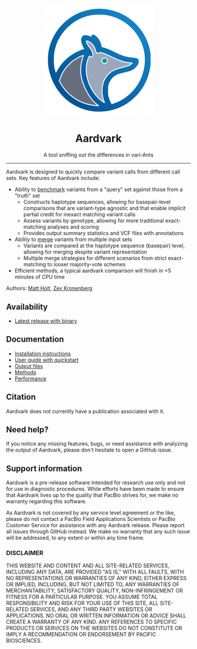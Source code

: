 <h1 align="center"><img width="300px" src="docs/img/logo_aardvark.svg"/></h1>

<h1 align="center">Aardvark</h1>

<p align="center">A tool sniffing out the differences in vari-Ants</p>

***

Aardvark is designed to quickly compare variant calls from different call sets.
Key features of Aardvark include:

* Ability to [benchmark](./docs/compare.md) variants from a "query" set against those from a "truth" set
  * Constructs haplotype sequences, allowing for basepair-level comparisons that are variant-type agnostic and that enable implicit partial credit for inexact matching variant calls
  * Assess variants by genotype, allowing for more traditional exact-matching analyses and scoring
  * Provides output summary statistics and VCF files with annotations
* Ability to [merge](./docs/merge.md) variants from multiple input sets
  * Variants are compared at the haplotype sequence (basepair) level, allowing for merging despite variant representation
  * Multiple merge strategies for different scenarios from strict exact-matching to looser majority-vote schemes
* Efficient methods, a typical aardvark comparison will finish in <5 minutes of CPU time

Authors: [Matt Holt](https://github.com/holtjma), [Zev Kronenberg](https://github.com/zeeev)

## Availability
* [Latest release with binary](https://github.com/PacificBiosciences/Aardvark/releases/latest)

## Documentation
* [Installation instructions](./docs/install.md)
* [User guide with quickstart](./docs/user_guide.md)
* [Output files](./docs/user_guide.md#output-files)
* [Methods](./docs/methods.md)
* [Performance](./docs/performance.md)

## Citation
Aardvark does not currently have a publication associated with it.

## Need help?
If you notice any missing features, bugs, or need assistance with analyzing the output of Aardvark, 
please don't hesitate to open a GitHub issue.

## Support information
Aardvark is a pre-release software intended for research use only and not for use in diagnostic procedures. 
While efforts have been made to ensure that Aardvark lives up to the quality that PacBio strives for, we make no warranty regarding this software.

As Aardvark is not covered by any service level agreement or the like, please do not contact a PacBio Field Applications Scientists or PacBio Customer Service for assistance with any Aardvark release. 
Please report all issues through GitHub instead. 
We make no warranty that any such issue will be addressed, to any extent or within any time frame.

### DISCLAIMER
THIS WEBSITE AND CONTENT AND ALL SITE-RELATED SERVICES, INCLUDING ANY DATA, ARE PROVIDED "AS IS," WITH ALL FAULTS, WITH NO REPRESENTATIONS OR WARRANTIES OF ANY KIND, EITHER EXPRESS OR IMPLIED, INCLUDING, BUT NOT LIMITED TO, ANY WARRANTIES OF MERCHANTABILITY, SATISFACTORY QUALITY, NON-INFRINGEMENT OR FITNESS FOR A PARTICULAR PURPOSE. YOU ASSUME TOTAL RESPONSIBILITY AND RISK FOR YOUR USE OF THIS SITE, ALL SITE-RELATED SERVICES, AND ANY THIRD PARTY WEBSITES OR APPLICATIONS. NO ORAL OR WRITTEN INFORMATION OR ADVICE SHALL CREATE A WARRANTY OF ANY KIND. ANY REFERENCES TO SPECIFIC PRODUCTS OR SERVICES ON THE WEBSITES DO NOT CONSTITUTE OR IMPLY A RECOMMENDATION OR ENDORSEMENT BY PACIFIC BIOSCIENCES.
